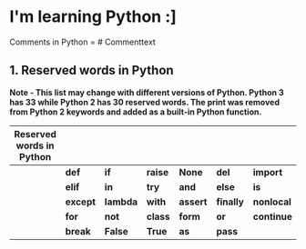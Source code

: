 # I'm learning Python :]
 
Comments in Python = # Commenttext

## 1. Reserved words in Python <br>
**Note - This list may change with different versions of Python. Python 3 has 33 while Python 2 has 30 reserved words. The print was removed from Python 2 keywords and added as a built-in Python function.** <br>

| **Reserved words in Python** |        |        |       |        |         |          |        |
|------------------------------|--------|--------|-------|--------|---------|----------|--------|
|                            | **def**    | **if**     | **raise** | **None**   | **del**     | **import**   | **return** |
|                            | **elif**   | **in**     | **try**   | **and**    | **else**    | **is**       | **while**  |
|                            | **except** | **lambda** | **with**  | **assert** | **finally** | **nonlocal** | **yield**  |
|                            | **for**    | **not**    | **class** | **form**   | **or**      | **continue** | **global** |
|                            | **break**  |  **False** |  **True** | **as**     | **pass**    |              |           | 
